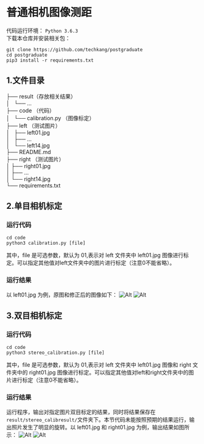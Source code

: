 # 普通相机图像测距
代码运行环境： `Python 3.6.3`  
下载本仓库并安装相关包：

    git clone https://github.com/techkang/postgraduate
    cd postgraduate
    pip3 install -r requirements.txt
## 1.文件目录
├── result（存放相关结果）     
│   └── ...  
├── code  （代码）  
│   └── calibration.py  （图像标定）  
├── left  （测试图片）  
│   ├── left01.jpg  
│   ├── ...  
│   └── left14.jpg  
├── README.md  
├── right  （测试图片）  
│   ├── right01.jpg  
│   ├── ...  
│   └── right14.jpg  
└── requirements.txt

## 2.单目相机标定
### 运行代码

	cd code
	python3 calibration.py [file]
其中，file 是可选参数，默认为 01,表示对 left 文件夹中 left01.jpg 图像进行标定。可以指定其他值对left文件夹中的图片进行标定（注意0不能省略）。
### 运行结果
以 left01.jpg 为例，原图和修正后的图像如下：
![Alt](https://raw.githubusercontent.com/techkang/postgraduate/master/left/left01.jpg)
![Alt](https://raw.githubusercontent.com/techkang/postgraduate/master/result/calibresult/left01.png)
## 3.双目相机标定
### 运行代码

	cd code
    python3 stereo_calibration.py [file]
其中，file 是可选参数，默认为 01,表示对 left 文件夹中 left01.jpg 图像和 right 文件夹中的 right01.jpg 图像进行标定。可以指定其他值对left和right文件夹中的图片进行标定（注意0不能省略）。
### 运行结果
运行程序，输出对指定图片双目标定的结果，同时将结果保存在`result/stereo_calibresult/`文件夹下。本节代码未能按照预期的结果运行，输出照片发生了明显的旋转。以 left01.jpg 和 right01.jpg 为例，输出结果如图所示：
![Alt](https://raw.githubusercontent.com/techkang/postgraduate/master/result/stereo_calibresult/left01.png)
![Alt](https://raw.githubusercontent.com/techkang/postgraduate/master/result/stereo_calibresult/right01.png)
